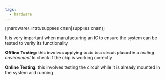 ```yaml
---
tags:
  - hardware
---
```

[[hardware/_intro/supplies chain|supplies chain]]

It is very important when manufacturing an IC to ensure the system can be tested to verify its functionality

**Offline Testing**: this involves applying tests to a circuit placed in a *testing environment* to check if the chip is working correctly

**Online Testing**: this involves testing the circuit while it is already mounted in the system and running